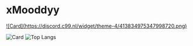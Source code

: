 # xMooddyy


<a href="https://discord.com/users/413834975347998720">
    ![Card](https://discord.c99.nl/widget/theme-4/413834975347998720.png)
</a>

![Card](https://github-readme-stats.vercel.app/api/?username=xmooddyy&title_color=4F8CC9&theme=tokyonight&show_icons=true&count_private=true&include_all_commits=true&enable_animations=true)
![Top Langs](https://github-readme-stats.vercel.app/api/top-langs/?username=xmooddyy&show_icons=true&count_private=true&enable_animations=true&layout=compact)

